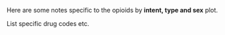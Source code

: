 Here are some notes specific to the opioids by **intent, type and sex** plot. 

List specific drug codes etc.
